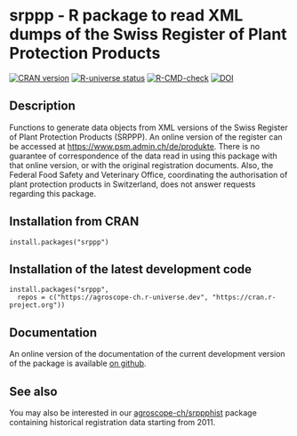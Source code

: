 # srppp - R package to read XML dumps of the Swiss Register of Plant Protection Products

<!-- badges: start -->
[![CRAN version](https://www.r-pkg.org/badges/version/srppp)](https://cran.r-project.org/package=srppp)
[![R-universe status](https://agroscope-ch.r-universe.dev/badges/srppp)](https://agroscope-ch.r-universe.dev/srppp)
[![R-CMD-check](https://github.com/agroscope-ch/srppp/actions/workflows/R-CMD-check.yaml/badge.svg)](https://github.com/agroscope-ch/srppp/actions/workflows/R-CMD-check.yaml)
[![DOI](https://zenodo.org/badge/832080563.svg)](https://doi.org/10.5281/zenodo.13993340)
<!-- badges: end -->

## Description

Functions to generate data objects from XML versions of the Swiss
Register of Plant Protection Products (SRPPP). An online version of the
register can be accessed at <https://www.psm.admin.ch/de/produkte>. There is no
guarantee of correspondence of the data read in using this package with that
online version, or with the original registration documents.  Also, the
Federal Food Safety and Veterinary Office, coordinating the authorisation of
plant protection products in Switzerland, does not answer requests regarding
this package. 

## Installation from CRAN

```
install.packages("srppp")
```

## Installation of the latest development code

```
install.packages("srppp",
  repos = c("https://agroscope-ch.r-universe.dev", "https://cran.r-project.org"))
```

## Documentation

An online version of the documentation of the current development version of
the package is available [on github](https://agroscope-ch.github.io/srppp/).

## See also

You may also be interested in our
[agroscope-ch/srppphist](https://agroscope-ch.github.io/srppphist) package containing
historical registration data starting from 2011.
